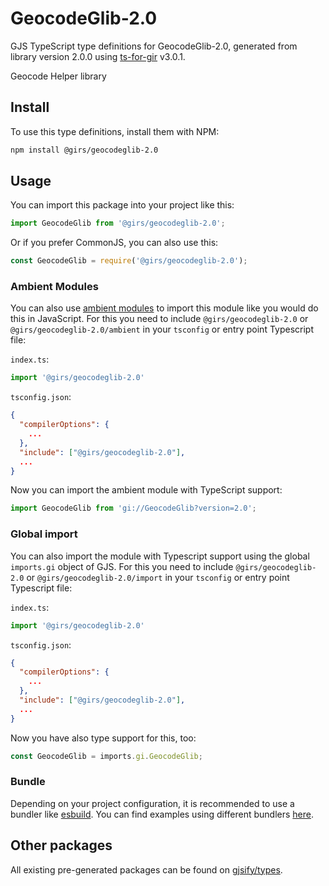 
# GeocodeGlib-2.0

GJS TypeScript type definitions for GeocodeGlib-2.0, generated from library version 2.0.0 using [ts-for-gir](https://github.com/gjsify/ts-for-gir) v3.0.1.

Geocode Helper library

## Install

To use this type definitions, install them with NPM:
```bash
npm install @girs/geocodeglib-2.0
```

## Usage

You can import this package into your project like this:
```ts
import GeocodeGlib from '@girs/geocodeglib-2.0';
```

Or if you prefer CommonJS, you can also use this:
```ts
const GeocodeGlib = require('@girs/geocodeglib-2.0');
```

### Ambient Modules

You can also use [ambient modules](https://github.com/gjsify/ts-for-gir/tree/main/packages/cli#ambient-modules) to import this module like you would do this in JavaScript.
For this you need to include `@girs/geocodeglib-2.0` or `@girs/geocodeglib-2.0/ambient` in your `tsconfig` or entry point Typescript file:

`index.ts`:
```ts
import '@girs/geocodeglib-2.0'
```

`tsconfig.json`:
```json
{
  "compilerOptions": {
    ...
  },
  "include": ["@girs/geocodeglib-2.0"],
  ...
}
```

Now you can import the ambient module with TypeScript support: 

```ts
import GeocodeGlib from 'gi://GeocodeGlib?version=2.0';
```

### Global import

You can also import the module with Typescript support using the global `imports.gi` object of GJS.
For this you need to include `@girs/geocodeglib-2.0` or `@girs/geocodeglib-2.0/import` in your `tsconfig` or entry point Typescript file:

`index.ts`:
```ts
import '@girs/geocodeglib-2.0'
```

`tsconfig.json`:
```json
{
  "compilerOptions": {
    ...
  },
  "include": ["@girs/geocodeglib-2.0"],
  ...
}
```

Now you have also type support for this, too:

```ts
const GeocodeGlib = imports.gi.GeocodeGlib;
```

### Bundle

Depending on your project configuration, it is recommended to use a bundler like [esbuild](https://esbuild.github.io/). You can find examples using different bundlers [here](https://github.com/gjsify/ts-for-gir/tree/main/examples).

## Other packages

All existing pre-generated packages can be found on [gjsify/types](https://github.com/gjsify/types).

